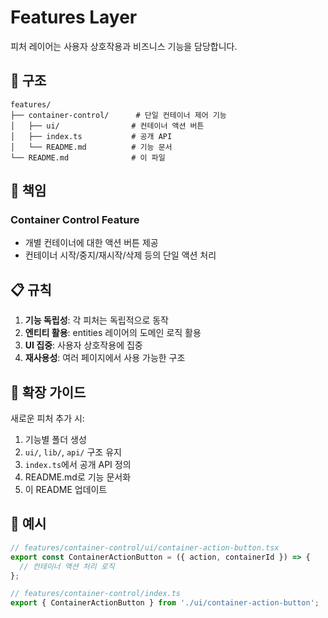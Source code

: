 # Features Layer

피처 레이어는 사용자 상호작용과 비즈니스 기능을 담당합니다.

## 📁 구조

```
features/
├── container-control/      # 단일 컨테이너 제어 기능
│   ├── ui/                # 컨테이너 액션 버튼
│   ├── index.ts           # 공개 API
│   └── README.md          # 기능 문서
└── README.md              # 이 파일
```

## 🎯 책임

### Container Control Feature
- 개별 컨테이너에 대한 액션 버튼 제공
- 컨테이너 시작/중지/재시작/삭제 등의 단일 액션 처리

## 📋 규칙

1. **기능 독립성**: 각 피처는 독립적으로 동작
2. **엔티티 활용**: entities 레이어의 도메인 로직 활용
3. **UI 집중**: 사용자 상호작용에 집중
4. **재사용성**: 여러 페이지에서 사용 가능한 구조

## 🔄 확장 가이드

새로운 피처 추가 시:
1. 기능별 폴더 생성
2. `ui/`, `lib/`, `api/` 구조 유지
3. `index.ts`에서 공개 API 정의
4. README.md로 기능 문서화
5. 이 README 업데이트

## 📝 예시

```typescript
// features/container-control/ui/container-action-button.tsx
export const ContainerActionButton = ({ action, containerId }) => {
  // 컨테이너 액션 처리 로직
};

// features/container-control/index.ts
export { ContainerActionButton } from './ui/container-action-button';
``` 